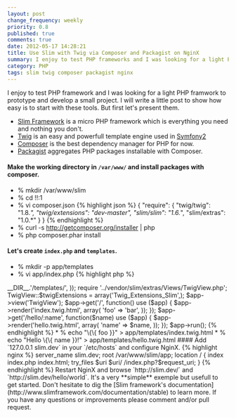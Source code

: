 ```yaml
---
layout: post
change_frequency: weekly
priority: 0.8
published: true
comments: true
date: 2012-05-17 14:28:21
title: Use Slim with Twig via Composer and Packagist on NginX
summary: I enjoy to test PHP frameworks and I was looking for a light PHP framwork to prototype and develop a small project. Let's see how easy is to start with those tools.
category: PHP
tags: slim twig composer packagist nginx
---
```


I enjoy to test PHP framework and I was looking for a light PHP framwork to prototype and develop a small project. I will write a little post to show how easy is to start with these tools. But first let's present them.

* [Slim Framework](http://www.slimframework.com/) is a micro PHP framework which is everything you need and nothing you don't.
* [Twig](http://twig.sensiolabs.org/) is an easy and powerfull template engine used in [Symfony2]()
* [Composer](http://getcomposer.org/) is the best dependency manager for PHP for now.
* [Packagist](http://packagist.org/) aggregates PHP packages installable with Composer.

#### Make the working directory in `/var/www/` and install packages with composer.
* % mkdir /var/www/slim
* % cd !!:1
* % vi composer.json
{% highlight json %}
{
    "require": {
        "twig/twig": "1.8.*",
        "twig/extensions": "dev-master",
        "slim/slim": "1.6.*",
        "slim/extras": "1.0.*"
    }
}
{% endhighlight %}
* % curl -s http://getcomposer.org/installer | php
* % php composer.phar install

#### Let's create `index.php` and `templates`.
* % mkdir -p app/templates
* % vi app/index.php
{% highlight php %}
<?php
    require '../vendor/autoload.php';
    
    $app = new Slim(array(
        'templates.path' => __DIR__.'/templates/',
    ));
    
    require '../vendor/slim/extras/Views/TwigView.php';
    TwigView::$twigExtensions = array('Twig_Extensions_Slim',);
    
    $app->view('TwigView');
    
    $app->get('/', function() use ($app) {
        $app->render('index.twig.html', array(
            'foo' => 'bar',
        ));
    });
    
    $app->get('/hello/:name', function($name) use ($app) {
        $app->render('hello.twig.html', array(
            'name' => $name,
        ));
    });
    
    $app->run();
{% endhighlight %}
* % echo "\{\{ foo }}" > app/templates/index.twig.html
* % echo "Hello \{\{ name }}!" > app/templates/hello.twig.html

#### Add `127.0.0.1 slim.dev` in your `/etc/hosts` and configure NginX.
{% highlight nginx %}
    server_name slim.dev;
    root /var/www/slim/app;
    location / {
        index index.php index.html;
        try_files $uri $uri/ /index.php?$request_uri;
    }
{% endhighlight %}

Restart NginX and browse `http://slim.dev/` and `http://slim.dev/hello/world`. It's a very **simple** exemple but usefull to get started. Don't hesitate to dig the [Slim framework's documentation](http://www.slimframework.com/documentation/stable) to learn more. If you have any questions or improvements please comment and/or pull request.